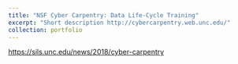 ```yaml
---
title: "NSF Cyber Carpentry: Data Life-Cycle Training"
excerpt: "Short description http://cybercarpentry.web.unc.edu/"
collection: portfolio
---
```



https://sils.unc.edu/news/2018/cyber-carpentry
